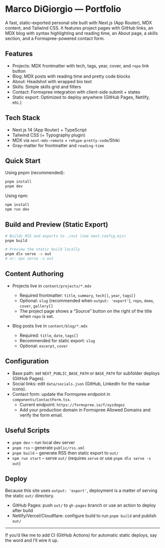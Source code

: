 # Marco DiGiorgio — Portfolio

A fast, static-exported personal site built with Next.js (App Router), MDX content, and Tailwind CSS. It features project pages with GitHub links, an MDX blog with syntax highlighting and reading time, an About page, a skills section, and a Formspree-powered contact form.

## Features
- Projects: MDX frontmatter with tech, tags, year, cover, and `repo` link button
- Blog: MDX posts with reading time and pretty code blocks
- About: Headshot with wrapped bio text
- Skills: Simple skills grid and filters
- Contact: Formspree integration with client-side submit + states
- Static export: Optimized to deploy anywhere (GitHub Pages, Netlify, etc.)

## Tech Stack
- Next.js 14 (App Router) + TypeScript
- Tailwind CSS (+ Typography plugin)
- MDX via `next-mdx-remote` + `rehype-pretty-code`/Shiki
- Gray-matter for frontmatter and `reading-time`

## Quick Start

Using pnpm (recommended):

```bash
pnpm install
pnpm dev
```

Using npm:

```bash
npm install
npm run dev
```

## Build and Preview (Static Export)

```bash
# Builds RSS and exports to ./out (see next.config.mjs)
pnpm build

# Preview the static build locally
pnpm dlx serve -s out
# or: npx serve -s out
```

## Content Authoring

- Projects live in `content/projects/*.mdx`
  - Required frontmatter: `title`, `summary`, `tech[]`, `year`, `tags[]`
  - Optional: `slug` (recommended when `output: 'export'`), `repo`, `demo`, `cover`, `gallery[]`
  - The project page shows a “Source” button on the right of the title when `repo` is set.

- Blog posts live in `content/blog/*.mdx`
  - Required: `title`, `date`, `tags[]`
  - Recommended for static export: `slug`
  - Optional: `excerpt`, `cover`

## Configuration

- Base path: set `NEXT_PUBLIC_BASE_PATH` or `BASE_PATH` for subfolder deploys (GitHub Pages).
- Social links: edit `data/socials.json` (GitHub, LinkedIn for the navbar icons).
- Contact form: update the Formspree endpoint in `components/ContactForm.tsx`.
  - Current endpoint: `https://formspree.io/f/xyzdogoz`
  - Add your production domain in Formspree Allowed Domains and verify the form email.

## Useful Scripts

- `pnpm dev` – run local dev server
- `pnpm rss` – generate `public/rss.xml`
- `pnpm build` – generate RSS then static export to `out/`
- `npm run start` – serve `out/` (requires `serve` or use `pnpm dlx serve -s out`)

## Deploy

Because this site uses `output: 'export'`, deployment is a matter of serving the static `out/` directory.
- GitHub Pages: push `out/` to `gh-pages` branch or use an action to deploy after build
- Netlify/Vercel/Cloudflare: configure build to run `pnpm build` and publish `out/`

---

If you’d like me to add CI (GitHub Actions) for automatic static deploys, say the word and I’ll wire it up.

